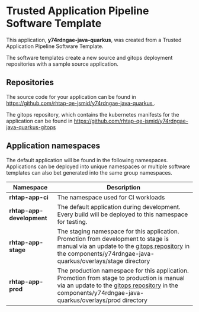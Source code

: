 # Trusted Application Pipeline Software Template

This application, **y74rdngae-java-quarkus**, was created from a Trusted Application Pipeline Software Template.

The software templates create a new source and gitops deployment repositories with a sample source application. 

## Repositories

The source code for your application can be found in [https://github.com/rhtap-qe-jsmid/y74rdngae-java-quarkus ](https://github.com/rhtap-qe-jsmid/y74rdngae-java-quarkus ).
 
The gitops repository, which contains the kubernetes manifests for the application can be found in 
[https://github.com/rhtap-qe-jsmid/y74rdngae-java-quarkus-gitops ](https://github.com/rhtap-qe-jsmid/y74rdngae-java-quarkus-gitops ) 

## Application namespaces 

The default application will be found in the following namespaces. Applications can be deployed into unique namespaces or multiple software templates can also bet generated into the same group namespaces.  

|  Namespace   |  Description   |  
| -------- | -------- |
| **rhtap-app-ci** | The namespace used for CI workloads |
| **rhtap-app-development** | The default application during development. Every build will be deployed to this namespace for testing. |
| **rhtap-app-stage** | The staging namespace for this application. Promotion from development to stage is manual via an update to the [gitops repository](https://github.com/rhtap-qe-jsmid/y74rdngae-java-quarkus-gitops ) in the components/y74rdngae-java-quarkus/overlays/stage directory |
| **rhtap-app-prod** | The production namespace for this application. Promotion from stage to production is manual via an update to the [gitops repository](https://github.com/rhtap-qe-jsmid/y74rdngae-java-quarkus-gitops ) in the components/y74rdngae-java-quarkus/overlays/prod directory |